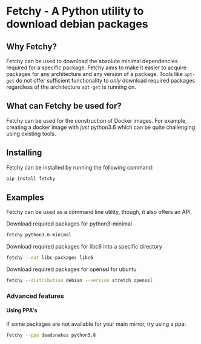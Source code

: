 # Fetchy - A Python utility to download debian packages
  
## Why Fetchy?

Fetchy can be used to download the absolute minimal dependencies required 
for a specific package. Fetchy aims to make it easier to acquire packages
for any architecture and any version of a package. Tools like `apt-get`
do not offer sufficient functionality to *only* download required packages
regardless of the architecture `apt-get` is running on.

## What can Fetchy be used for?

Fetchy can be used for the construction of Docker images. For example,
creating a docker image with *just* python3.6 which can be quite challenging
using existing tools.

## Installing

Fetchy can be installed by running the following command:

```bash
pip install fetchy
```

## Examples

Fetchy can be used as a command line utility, though, it
also offers an API.

Download required packages for python3-minimal

```bash
fetchy python3.6-minimal
```

Download required packages for libc6 into a specific directory

```bash
fetchy --out libc-packages libc6
```

Download required packages for openssl for ubuntu

```bash
fetchy --distribution debian --version stretch openssl
```

### Advanced features

#### Using PPA's

If some packages are not available for your main mirror, try using a ppa:

```bash
fetchy --ppa deadsnakes python3.8
```